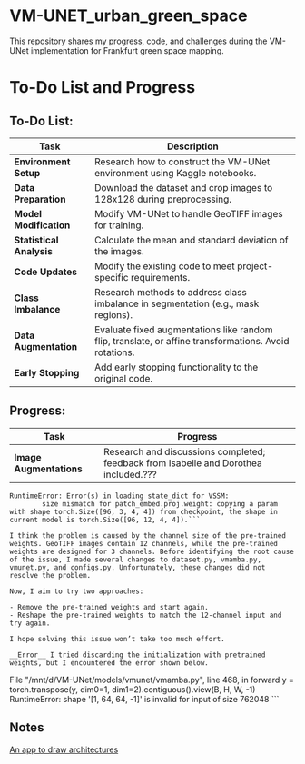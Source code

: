 # VM-UNET_urban_green_space
This repository shares my progress, code, and challenges during the VM-UNet implementation for Frankfurt green space mapping.

# To-Do List and Progress

## To-Do List:

| Task                 | Description                                                                                  |
|----------------------|----------------------------------------------------------------------------------------------|
| **Environment Setup**| Research how to construct the VM-UNet environment using Kaggle notebooks.                   |
| **Data Preparation** | Download the dataset and crop images to 128x128 during preprocessing.                        |
| **Model Modification**| Modify VM-UNet to handle GeoTIFF images for training.                                       |
| **Statistical Analysis**| Calculate the mean and standard deviation of the images.                                  |
| **Code Updates**     | Modify the existing code to meet project-specific requirements.                              |
| **Class Imbalance**  | Research methods to address class imbalance in segmentation (e.g., mask regions).            |
| **Data Augmentation**| Evaluate fixed augmentations like random flip, translate, or affine transformations. Avoid rotations. |
| **Early Stopping**   | Add early stopping functionality to the original code.                                       |

## Progress:

| Task                 | Progress                                                                                     |
|----------------------|----------------------------------------------------------------------------------------------|
| **Image Augmentations**| Research and discussions completed; feedback from Isabelle and Dorothea included.???       |


```
RuntimeError: Error(s) in loading state_dict for VSSM:
        size mismatch for patch_embed.proj.weight: copying a param with shape torch.Size([96, 3, 4, 4]) from checkpoint, the shape in current model is torch.Size([96, 12, 4, 4]).```

I think the problem is caused by the channel size of the pre-trained weights. GeoTIFF images contain 12 channels, while the pre-trained weights are designed for 3 channels. Before identifying the root cause of the issue, I made several changes to dataset.py, vmamba.py, vmunet.py, and configs.py. Unfortunately, these changes did not resolve the problem.

Now, I aim to try two approaches:

- Remove the pre-trained weights and start again.
- Reshape the pre-trained weights to match the 12-channel input and try again.
  
I hope solving this issue won’t take too much effort.

__Error__ I tried discarding the initialization with pretrained weights, but I encountered the error shown below.

 ```
File "/mnt/d/VM-UNet/models/vmunet/vmamba.py", line 468, in forward
    y = torch.transpose(y, dim0=1, dim1=2).contiguous().view(B, H, W, -1)
RuntimeError: shape '[1, 64, 64, -1]' is invalid for input of size 762048 ```

## Notes

[An app to draw architectures ](https://app.diagrams.net/)
